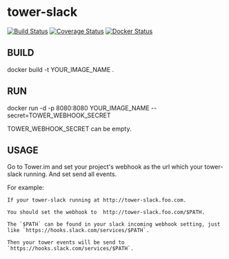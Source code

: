 # tower-slack

[![Build Status](https://travis-ci.org/leeeboo/tower-slack.svg?branch=master)](https://travis-ci.org/leeeboo/tower-slack) [![Coverage Status](https://coveralls.io/repos/github/leeeboo/tower-slack/badge.svg?branch=master&service=github)](https://coveralls.io/github/leeeboo/tower-slack?branch=master&service=github) [![Docker Status](https://dockerbuildbadges.quelltext.eu/status.svg?organization=leeeboo&repository=tower-slack)](https://hub.docker.com/r/leeeboo/tower-slack/builds/)

## BUILD

docker build -t YOUR_IMAGE_NAME .

## RUN 

docker run -d -p 8080:8080 YOUR_IMAGE_NAME --secret=TOWER_WEBHOOK_SECRET

TOWER_WEBHOOK_SECRET can be empty.

## USAGE

Go to Tower.im and set your project's webhook as the url which your tower-slack running. And set send all events.

For example:

    If your tower-slack running at http://tower-slack.foo.com.

    You should set the webhook to  http://tower-slack.foo.com/$PATH.

    The `$PATH` can be found in your slack incoming webhook setting, just like `https://hooks.slack.com/services/$PATH`.

    Then your tower events will be send to `https://hooks.slack.com/services/$PATH`.
